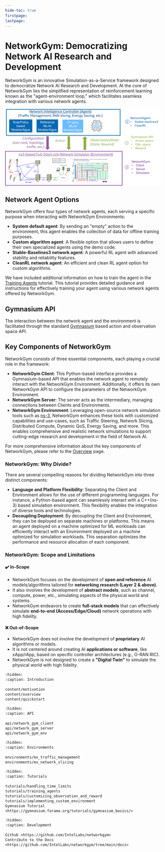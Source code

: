 ```yaml
---
hide-toc: true
firstpage:
lastpage:
---
```


# NetworkGym: Democratizing Network AI Research and Development
NetworkGym is an innovative Simulation-as-a-Service framework designed to democratize Network AI Research and Development. At the core of NetworkGym lies the simplified representation of reinforcement learning known as the "agent-environment loop," which facilitates seamless integration with various network agents.

![network_gym](network_gym.png)

## Network Agent Options
NetworkGym offers four types of network agents, each serving a specific purpose when interacting with NetworkGym Environments:
- **System default agent**: By sending an "empty" action to the environment, this agent enables the collection of data for offline training purposes.
- **Custom algorithm agent**: A flexible option that allows users to define their own specialized agents using the demo code.
- **Stable-Baselines3 network agent**: A powerful RL agent with advanced stability and reliability features.
- **CleanRL network agent**: An efficient and clean RL agent option for custom algorithms.

We have included additional information on how to train the agent in the [Training Agents](tutorials/training_agents.md) tutorial. This tutorial provides detailed guidance and instructions for effectively training your agent using various network agents offered by NetworkGym.


## Gymnasium API
The interaction between the network agent and the environment is facilitated through the standard [Gymnasium](https://gymnasium.farama.org/) based action and observation space API.

## Key Components of NetworkGym
NetworkGym consists of three essential components, each playing a crucial role in the framework:
- **NetworkGym Client**: This Python-based interface provides a Gymnasium-based API that enables the network agent to remotely interact with the NetworkGym Environment. Additionally, it offers its own NetworkGym API to configure the parameters of the NetworkGym Environment.
- **NetworkGym Server**: The server acts as the intermediary, managing connections between Clients and Environments.
- **NetworkGym Environment**:  Leveraging open-source network simulation tools such as [ns-3](https://www.nsnam.org/), NetworkGym enhances these tools with customized capabilities and use-cases, such as Traffic Steering, Network Slicing, Distributed Compute, Dynamic QoS, Energy Saving, and more. This enables comprehensive and realistic network simulations to support cutting-edge research and development in the field of Network AI.

For more comprehensive information about the key components of NetworkGym, please refer to the [Overview](content/overview.md) page. 

### NetworkGym: Why Divide?
There are several compelling reasons for dividing NetworkGym into three distinct components:
- **Language and Platform Flexibility**: Separating the Client and Environment allows for the use of different programming languages. For instance, a Python-based agent can seamlessly interact with a C++(ns-3) based simulation environment. This flexibility enables the integration of diverse tools and technologies.
- **Decoupling Deployment**: By decoupling the Client and Environment, they can be deployed on separate machines or platforms. This means an agent deployed on a machine optimized for ML workloads can efficiently interact with an Environment deployed on a machine optimized for simulation workloads. This separation optimizes the performance and resource allocation of each component.

### NetworkGym: Scope and Limitations

#### ✔️ In-Scope 
- NetworkGym focuses on the development of **open and reference** AI models/algorithms tailored for **networking research (Layer 2 & above)**. 
- It also involves the development of **abstract models**, such as channel, compute, power, etc., simulating aspects of the physical world and systems.
- NetworkGym endeavors to create **full-stack models** that can effectively simulate **end-to-end (Access/Edge/Cloud)** network operations with high fidelity.

#### ❌ Out-of-Scope
- NetworkGym does not involve the development of **proprietary** AI algorithms or models. 
- It is not centered around creating AI **applications or software**, like xApp/rApp, based on specific controller architectures (e.g., O-RAN RIC).
- NetworkGym is not designed to create a **"Digital Twin"** to simulate the physical world with high fidelity.

```{toctree}
:hidden:
:caption: Introduction

content/motivation
content/overview
content/quickstart
```

```{toctree}
:hidden:
:caption: API

api/network_gym_client
api/network_gym_server
api/network_gym_env
```

```{toctree}
:hidden:
:caption: Environments

environments/mx_traffic_management
environments/mx_network_slicing
```

```{toctree}
:hidden:
:caption: Tutorials

tutorials/handling_time_limits
tutorials/training_agents
tutorials/customizing_observation_and_reward
tutorials/implementing_custom_environment
Gymnasium Tutorial <https://gymnasium.farama.org/tutorials/gymnasium_basics/>

```

```{toctree}
:hidden:
:caption: Development

Github <https://github.com/IntelLabs/networkgym>
Contribute to the Docs <https://github.com/IntelLabs/networkgym/tree/main/docs>
```